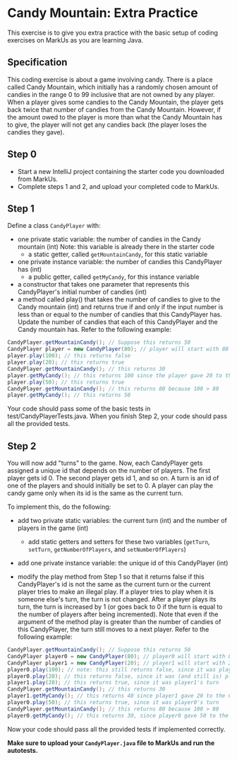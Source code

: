 # Candy Mountain: Extra Practice

This exercise is to give you extra practice with the basic setup of coding exercises on MarkUs
as you are learning Java.

## Specification

This coding exercise is about a game involving candy.
There is a place called Candy Mountain, which initially has a randomly chosen amount
of candies in the range 0 to 99 inclusive that are not owned by any player.
When a player gives some candies to the Candy Mountain, the player gets back twice that
number of candies from the Candy Mountain. However, if the amount owed to the player is
more than what the Candy Mountain has to give, the player will not get any candies back
(the player loses the candies they gave).

## Step 0

- Start a new IntelliJ project containing the starter code you downloaded from MarkUs.
- Complete steps 1 and 2, and upload your completed code to MarkUs.

## Step 1

Define a class `CandyPlayer` with:

- one private static variable: the number of candies in the Candy mountain (int) Note: this variable is already there in the starter code
  - a static getter, called `getMountainCandy`, for this static variable
- one private instance variable: the number of candies this CandyPlayer has (int)
  - a public getter, called `getMyCandy`, for this instance variable
- a constructor that takes one parameter that represents this CandyPlayer's initial number of candies (int)
- a method called play() that takes the number of candies to give to the Candy mountain (int) and
  returns true if and only if the input number is less than or equal to the number of candies that this CandyPlayer has.
  Update the number of candies that each of this CandyPlayer and the Candy mountain has. Refer to the following example:

```java
CandyPlayer.getMountainCandy(); // Suppose this returns 50
CandyPlayer player = new CandyPlayer(80); // player will start with 80 candies
player.play(100); // this returns false
player.play(20); // this returns true
CandyPlayer.getMountainCandy(); // this returns 30
player.getMyCandy(); // this returns 100 since the player gave 20 to the Candy mountain and got 40 from the mountain
player.play(50); // this returns true
CandyPlayer.getMountainCandy(); // this returns 80 because 100 > 80
player.getMyCandy(); // this returns 50
```

Your code should pass some of the basic tests in test/CandyPlayerTests.java. When you finish Step 2, your code should pass
all the provided tests.

## Step 2

You will now add "turns" to the game. Now, each CandyPlayer gets assigned a unique id that depends on the number of players.
The first player gets id 0. The second player gets id 1, and so on. A turn is an id of one of the players and should initially
be set to 0. A player can play the candy game only when its id is the same as the current turn.

To implement this, do the following:

- add two private static variables: the current turn (int) and the number of players in the game (int)
  - add static getters and setters for these two variables (`getTurn`, `setTurn`, `getNumberOfPlayers`, and `setNumberOfPlayers`)
- add one private instance variable: the unique id of this CandyPlayer (int)

- modify the play method from Step 1 so that it returns false if this CandyPlayer's id is not the same as the current turn or the current player tries to make an illegal play.
  If a player tries to play when it is someone else's turn, the turn is not changed.
  After a player plays its turn, the turn is increased by 1 (or goes back to 0 if the turn is equal to the number of players after
  being incremented).
  Note that even if the argument of the method play is greater than the number of candies of this CandyPlayer, the turn still moves
  to a next player. Refer to the following example:

```java
CandyPlayer.getMountainCandy(); // Suppose this returns 50
CandyPlayer player0 = new CandyPlayer(80); // player0 will start with 80 candies
CandyPlayer player1 = new CandyPlayer(20); // player1 will start with 20 candies
player0.play(100); // note: this still returns false, since it was player0's turn, but they made an illegal play
player0.play(20); // this returns false, since it was (and still is) player1's turn
player1.play(20); // this returns true, since it was player1's turn
CandyPlayer.getMountainCandy(); // this returns 30
player1.getMyCandy(); // this returns 40 since player1 gave 20 to the Candy mountain and got 40 from the mountain
player0.play(50); // this returns true, since it was player0's turn
CandyPlayer.getMountainCandy(); // this returns 80 because 100 > 80
player0.getMyCandy(); // this returns 30, since player0 gave 50 to the Candy mountain and got 0 from the mountain
```


Now your code should pass all the provided tests if implemented correctly.

**Make sure to upload your `CandyPlayer.java` file to MarkUs and run the autotests.**

